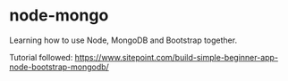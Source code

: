 # node-mongo
Learning how to use Node, MongoDB and Bootstrap together.

Tutorial followed: https://www.sitepoint.com/build-simple-beginner-app-node-bootstrap-mongodb/
